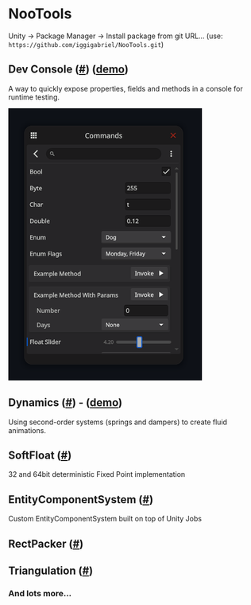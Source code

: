 # NooTools

Unity -> Package Manager -> Install package from git URL... (use: `https://github.com/iggigabriel/NooTools.git`)

## Dev Console ([#](/Runtime/DevToolkit#dev-console)) ([demo](https://noopol.com/dev-console-demo/))

A way to quickly expose properties, fields and methods in a console for runtime testing.

![DevConsole](/.docs/dev-toolkit-console.png)

## Dynamics ([#](/Runtime/Dynamics)) - ([demo](https://github.com/iggigabriel/DynamicsStudy))

Using second-order systems (springs and dampers) to create fluid animations.

## SoftFloat ([#](/Runtime/SoftFloat))

32 and 64bit deterministic Fixed Point implementation

## EntityComponentSystem ([#](/Runtime/EntityComponentSystem))

Custom EntityComponentSystem built on top of Unity Jobs

## RectPacker ([#](/Runtime/RectPacker))

## Triangulation ([#](/Runtime/Triangulation))



### And lots more...
